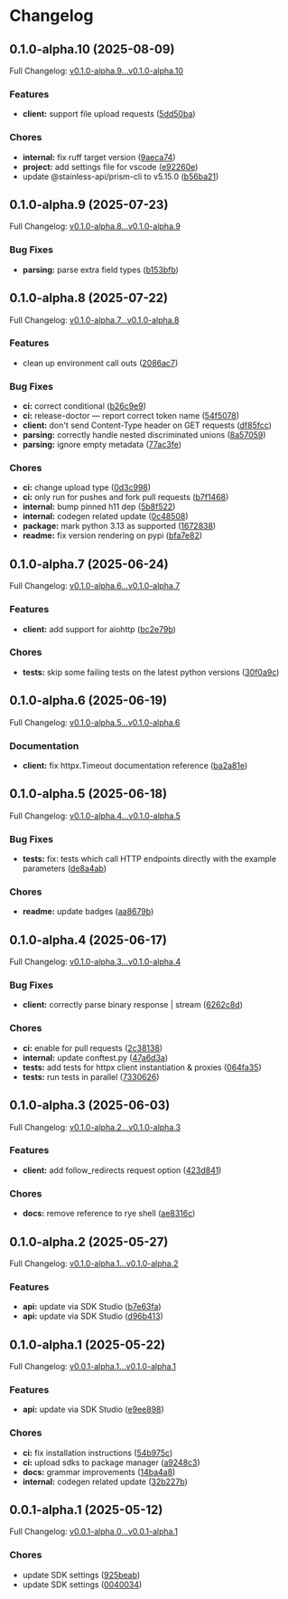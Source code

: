# Changelog

## 0.1.0-alpha.10 (2025-08-09)

Full Changelog: [v0.1.0-alpha.9...v0.1.0-alpha.10](https://github.com/felippemr/ambient-sdk/compare/v0.1.0-alpha.9...v0.1.0-alpha.10)

### Features

* **client:** support file upload requests ([5dd50ba](https://github.com/felippemr/ambient-sdk/commit/5dd50ba3a6897f2fd1cb278250597e99c277d623))


### Chores

* **internal:** fix ruff target version ([9aeca74](https://github.com/felippemr/ambient-sdk/commit/9aeca74409f2d0daa2ab5479656ab9c838a08203))
* **project:** add settings file for vscode ([e92260e](https://github.com/felippemr/ambient-sdk/commit/e92260e90145161509d30b94c7236ff4db7315cd))
* update @stainless-api/prism-cli to v5.15.0 ([b56ba21](https://github.com/felippemr/ambient-sdk/commit/b56ba21d8deb8caf5448638ee332b8aea1bd63a2))

## 0.1.0-alpha.9 (2025-07-23)

Full Changelog: [v0.1.0-alpha.8...v0.1.0-alpha.9](https://github.com/felippemr/ambient-sdk/compare/v0.1.0-alpha.8...v0.1.0-alpha.9)

### Bug Fixes

* **parsing:** parse extra field types ([b153bfb](https://github.com/felippemr/ambient-sdk/commit/b153bfbf64238729686396fdc2cb0cfc7489c99e))

## 0.1.0-alpha.8 (2025-07-22)

Full Changelog: [v0.1.0-alpha.7...v0.1.0-alpha.8](https://github.com/felippemr/ambient-sdk/compare/v0.1.0-alpha.7...v0.1.0-alpha.8)

### Features

* clean up environment call outs ([2086ac7](https://github.com/felippemr/ambient-sdk/commit/2086ac739e360d8223bb44ffd608681e32645790))


### Bug Fixes

* **ci:** correct conditional ([b26c9e9](https://github.com/felippemr/ambient-sdk/commit/b26c9e9f295fd90d2a34ec00d0d53b1291292ce5))
* **ci:** release-doctor — report correct token name ([54f5078](https://github.com/felippemr/ambient-sdk/commit/54f5078480683657031446033ae3135125a52a4c))
* **client:** don't send Content-Type header on GET requests ([df85fcc](https://github.com/felippemr/ambient-sdk/commit/df85fcc56f084779639db80e588b8883c8a1426a))
* **parsing:** correctly handle nested discriminated unions ([8a57059](https://github.com/felippemr/ambient-sdk/commit/8a570596ff30b5f24bf4a95bade6ad1aba1f38a8))
* **parsing:** ignore empty metadata ([77ac3fe](https://github.com/felippemr/ambient-sdk/commit/77ac3fe8607ce71a7b884e44183ee84856d897f4))


### Chores

* **ci:** change upload type ([0d3c998](https://github.com/felippemr/ambient-sdk/commit/0d3c9980ff9f140c9ccfcfb7c058a5d745f4a356))
* **ci:** only run for pushes and fork pull requests ([b7f1468](https://github.com/felippemr/ambient-sdk/commit/b7f1468f5d045d8ff33e3011f267159f757f620f))
* **internal:** bump pinned h11 dep ([5b8f522](https://github.com/felippemr/ambient-sdk/commit/5b8f522241042547ad87acd035505412c3f403ad))
* **internal:** codegen related update ([0c48508](https://github.com/felippemr/ambient-sdk/commit/0c485084cc798b8e3a0db405fd4dac0021a5a894))
* **package:** mark python 3.13 as supported ([1672838](https://github.com/felippemr/ambient-sdk/commit/167283850a727cba776c88d23483ae6c61ef3ae6))
* **readme:** fix version rendering on pypi ([bfa7e82](https://github.com/felippemr/ambient-sdk/commit/bfa7e82a17a612026ea5fdf9a0653775ce878aa9))

## 0.1.0-alpha.7 (2025-06-24)

Full Changelog: [v0.1.0-alpha.6...v0.1.0-alpha.7](https://github.com/felippemr/ambient-sdk/compare/v0.1.0-alpha.6...v0.1.0-alpha.7)

### Features

* **client:** add support for aiohttp ([bc2e79b](https://github.com/felippemr/ambient-sdk/commit/bc2e79bc36c05d4b2f55114dda85be92f5c4b9dc))


### Chores

* **tests:** skip some failing tests on the latest python versions ([30f0a9c](https://github.com/felippemr/ambient-sdk/commit/30f0a9cad32441e5fd922c05c09fe88bf3c1b5ca))

## 0.1.0-alpha.6 (2025-06-19)

Full Changelog: [v0.1.0-alpha.5...v0.1.0-alpha.6](https://github.com/felippemr/ambient-sdk/compare/v0.1.0-alpha.5...v0.1.0-alpha.6)

### Documentation

* **client:** fix httpx.Timeout documentation reference ([ba2a81e](https://github.com/felippemr/ambient-sdk/commit/ba2a81e622029edf841715252e38aa942ed318da))

## 0.1.0-alpha.5 (2025-06-18)

Full Changelog: [v0.1.0-alpha.4...v0.1.0-alpha.5](https://github.com/felippemr/ambient-sdk/compare/v0.1.0-alpha.4...v0.1.0-alpha.5)

### Bug Fixes

* **tests:** fix: tests which call HTTP endpoints directly with the example parameters ([de8a4ab](https://github.com/felippemr/ambient-sdk/commit/de8a4ab1a86782c1d3ae5cb0705b22e24ecff158))


### Chores

* **readme:** update badges ([aa8679b](https://github.com/felippemr/ambient-sdk/commit/aa8679b9fbb0086b7d03ee2abcfc22950f310239))

## 0.1.0-alpha.4 (2025-06-17)

Full Changelog: [v0.1.0-alpha.3...v0.1.0-alpha.4](https://github.com/felippemr/ambient-sdk/compare/v0.1.0-alpha.3...v0.1.0-alpha.4)

### Bug Fixes

* **client:** correctly parse binary response | stream ([6262c8d](https://github.com/felippemr/ambient-sdk/commit/6262c8dd74d3ad17eecc6c76e0690ecd23753e90))


### Chores

* **ci:** enable for pull requests ([2c38138](https://github.com/felippemr/ambient-sdk/commit/2c38138a0b6189e83f9d4bed3b8b62feefc16dc2))
* **internal:** update conftest.py ([47a6d3a](https://github.com/felippemr/ambient-sdk/commit/47a6d3a202bcbdf832c59264786698ec83d54326))
* **tests:** add tests for httpx client instantiation & proxies ([064fa35](https://github.com/felippemr/ambient-sdk/commit/064fa35859c649d3ce303dbd32dd136434667014))
* **tests:** run tests in parallel ([7330626](https://github.com/felippemr/ambient-sdk/commit/73306269414193a7379ac987eaf853053547e0ff))

## 0.1.0-alpha.3 (2025-06-03)

Full Changelog: [v0.1.0-alpha.2...v0.1.0-alpha.3](https://github.com/felippemr/ambient-sdk/compare/v0.1.0-alpha.2...v0.1.0-alpha.3)

### Features

* **client:** add follow_redirects request option ([423d841](https://github.com/felippemr/ambient-sdk/commit/423d84195de33483c06dd527e9b1bbecddc201db))


### Chores

* **docs:** remove reference to rye shell ([ae8316c](https://github.com/felippemr/ambient-sdk/commit/ae8316cdc8f9b8328f59f20213e2d4c1efaf14cf))

## 0.1.0-alpha.2 (2025-05-27)

Full Changelog: [v0.1.0-alpha.1...v0.1.0-alpha.2](https://github.com/felippemr/ambient-sdk/compare/v0.1.0-alpha.1...v0.1.0-alpha.2)

### Features

* **api:** update via SDK Studio ([b7e63fa](https://github.com/felippemr/ambient-sdk/commit/b7e63fade019c892a7223b2ab2583f6768f06171))
* **api:** update via SDK Studio ([d96b413](https://github.com/felippemr/ambient-sdk/commit/d96b413df36ab632481238a62fd14610a06f1746))

## 0.1.0-alpha.1 (2025-05-22)

Full Changelog: [v0.0.1-alpha.1...v0.1.0-alpha.1](https://github.com/felippemr/ambient-sdk/compare/v0.0.1-alpha.1...v0.1.0-alpha.1)

### Features

* **api:** update via SDK Studio ([e9ee898](https://github.com/felippemr/ambient-sdk/commit/e9ee898b191af6018ba15c87f80eb5dda756cd32))


### Chores

* **ci:** fix installation instructions ([54b975c](https://github.com/felippemr/ambient-sdk/commit/54b975cc1614ae4b2418847e0127088bdc153976))
* **ci:** upload sdks to package manager ([a9248c3](https://github.com/felippemr/ambient-sdk/commit/a9248c315a3560a394afa80e6458abb1870d8ab5))
* **docs:** grammar improvements ([14ba4a8](https://github.com/felippemr/ambient-sdk/commit/14ba4a844b3f8d6c17c80ede2a1f728fc1e1cbf6))
* **internal:** codegen related update ([32b227b](https://github.com/felippemr/ambient-sdk/commit/32b227bf7c45d7a02b4b74ccc00776b6fad09c88))

## 0.0.1-alpha.1 (2025-05-12)

Full Changelog: [v0.0.1-alpha.0...v0.0.1-alpha.1](https://github.com/felippemr/ambient-sdk/compare/v0.0.1-alpha.0...v0.0.1-alpha.1)

### Chores

* update SDK settings ([925beab](https://github.com/felippemr/ambient-sdk/commit/925beabb2c45117223fb83e9841a011b32ceeae5))
* update SDK settings ([0040034](https://github.com/felippemr/ambient-sdk/commit/0040034caffb66faf48ac23fa3a85c48d2cd54f7))
